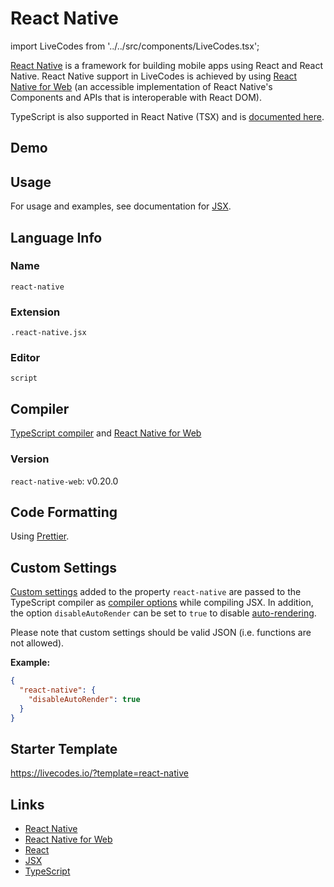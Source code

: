 # React Native

import LiveCodes from '../../src/components/LiveCodes.tsx';

[React Native](https://reactnative.dev/) is a framework for building mobile apps using React and React Native. React Native support in LiveCodes is achieved by using [React Native for Web](https://necolas.github.io/react-native-web/) (an accessible implementation of React Native's Components and APIs that is interoperable with React DOM).

TypeScript is also supported in React Native (TSX) and is [documented here](./react-native-tsx.html.md).

## Demo

<LiveCodes template="react-native" height="400px"></LiveCodes>

## Usage

For usage and examples, see documentation for [JSX](./jsx.html.md).

## Language Info

### Name

`react-native`

### Extension

`.react-native.jsx`

### Editor

`script`

## Compiler

[TypeScript compiler](./typescript.html.md) and [React Native for Web](https://necolas.github.io/react-native-web/)

### Version

`react-native-web`: v0.20.0

## Code Formatting

Using [Prettier](https://prettier.io/).

## Custom Settings

[Custom settings](../advanced/custom-settings.html.md) added to the property `react-native` are passed to the TypeScript compiler as [compiler options](https://www.typescriptlang.org/tsconfig#compilerOptions) while compiling JSX.
In addition, the option `disableAutoRender` can be set to `true` to disable [auto-rendering](./jsx#auto-rendering).

Please note that custom settings should be valid JSON (i.e. functions are not allowed).

**Example:**

```json title="Custom Settings"
{
  "react-native": {
    "disableAutoRender": true
  }
}
```

## Starter Template

https://livecodes.io/?template=react-native

## Links

- [React Native](https://reactnative.dev/)
- [React Native for Web](https://necolas.github.io/react-native-web/)
- [React](https://react.dev/)
- [JSX](https://react.dev/learn/writing-markup-with-jsx)
- [TypeScript](https://www.typescriptlang.org/)